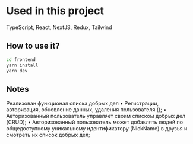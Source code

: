 # Used in this project

TypeScript, React, NextJS, Redux, Tailwind

## How to use it?

```bash
cd frontend
yarn install
yarn dev

```

## Notes

Реализован функционал списка добрых дел
• Регистрации, авторизация, обновление данных, удаления пользователя ();
• Авторизованный пользователь управляет своим списком добрых дел (CRUD);
• Авторизованный пользователь может добавлять людей по общедоступному уникальному идентификатору (NickName) в друзья и смотреть их список добрых дел;
